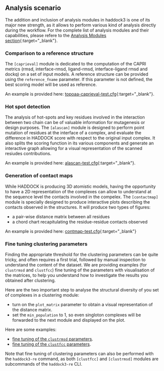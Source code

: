 ## Analysis scenario

The addition and inclusion of analysis modules in haddock3 is one of its major new strength, as it allows to perform various kind of analysis directly during the workflow.
For the complete list of analysis modules and their capabilities, please refere to the [Analysis Modules section](software/haddock3/manual/modules/analysis.md){:target="_blank"}.


### Comparison to a reference structure

The `[caprieval]` module is dedicated to the computation of the CAPRI metrics (rmsd, interface-rmsd, ligand-rmsd, interface-ligand rmsd and dockq) on a set of input models. A reference structure can be provided using the `reference_fname` parameter. If this parameter is not defined, the best scoring model will be used as reference.

An example is provided here: [topoaa-caprieval-test.cfg](https://github.com/haddocking/haddock3/blob/main/examples/analysis/topoaa-caprieval-test.cfg){:target="_blank"}.


### Hot spot detection

The analysis of hot-spots and key residues involved in the interaction between two chain can be of valuable information for mutagenesis or design purposes.
The `[alascan]` module is designed to perform point mutation of residues at the interface of a complex, and evaluate the difference in HADDOCK score with respect to the original input complex. It also splits the scoring function in its various components and generate an interactive graph allowing for a visual representation of the scanned resiudes contributions.

An example is provided here: [alascan-test.cfg](https://github.com/haddocking/haddock3/blob/main/examples/analysis/alascan-test.cfg){:target="_blank"}.


### Generation of contact maps

While HADDOCK is producing 3D atomistic models, having the opportunity to have a 2D representation of the complexes can allow to understand at the sequence level the contacts involved in the compelex.
The `[contactmap]` module is specially designed to produce interactive plots describing the contacts observed in the structures.
It will produce two types of figures:
- a pair-wise distance matrix between all residues
- a chord chart recapitulating the residue-residue contacts observed

An example is provided here: [contmap-test.cfg](https://github.com/haddocking/haddock3/blob/main/examples/analysis/contmap-test.cfg){:target="_blank"}


### Fine tuning clustering parameters

Finding the appropriate threshold for the clustering parameters can be quite tricky, and often requires a first trial, followed by manual inspection to understand the content of the dataset.
We are providing examples (for `clustrmsd` and `clustfcc`) fine tuning of the parameters with visualisation of the matrices, to help you understand how to investigate the results you obtained after clustering.

Here are the two important step to analyse the structural diversity of you set of complexes in a clustering module:
- turn on the `plot_matrix` parameter to obtain a visual representation of the distance matrix.
- set the `min_population` to 1, so even singloton complexes will be forwarded to the next module and displayed on the plot.

Here are some examples:
- [fine tuning of the `clustrmsd` parameters](https://github.com/haddocking/haddock3/blob/main/examples/analysis/plot-finetune-ilrmsdmatrix-clustrmsd.cfg).
- [fine tuning of the `clustfcc` parameters](https://github.com/haddocking/haddock3/blob/main/examples/analysis/plot-finetune-clustfcc.cfg).


Note that fine tuning of clustering parameters can also be performed with the `haddock3-re` command, as both `[clustfcc]` and `[clustrmsd]` modules are subcommands of the `haddock3-re` CLI.

